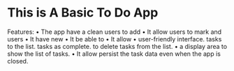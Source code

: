 <h1> This is A Basic To Do App</h1>

Features:
• The app have a clean users to add 
• It allow users to mark and users 
• It have new 
• It be able to
• It allow
• user-friendly interface. tasks to the list. tasks as complete. to delete tasks from the list. 
• a display area to show the list of tasks.
• It allow persist the task data even when the app is closed.


